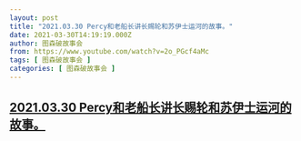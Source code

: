 ```yaml
---
layout: post
title: "2021.03.30 Percy和老船长讲长赐轮和苏伊士运河的故事。"
date: 2021-03-30T14:19:19.000Z
author: 图森破故事会
from: https://www.youtube.com/watch?v=2o_PGcf4aMc
tags: [ 图森破故事会 ]
categories: [ 图森破故事会 ]
---
```

<!--1617113959000-->
[2021.03.30 Percy和老船长讲长赐轮和苏伊士运河的故事。](https://www.youtube.com/watch?v=2o_PGcf4aMc)
------

<div>

</div>
